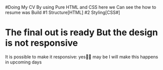 #Doing My CV
By using Pure HTML and CSS
here we Can see the how to resume was Build
#1 Structure[HTML]
#2 Styling[CSS#]
# The final out is ready But the design is not responsive  
It is possible to make it responsive: yes💯🎉
 may be I will make this happens in upcoming days 
